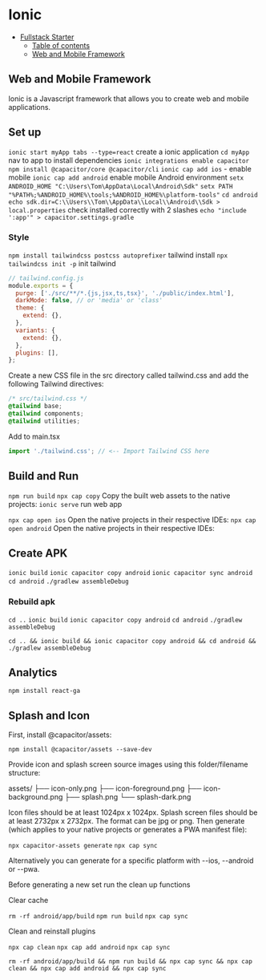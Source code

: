 # Ionic

- [Fullstack Starter](#fullstack-starter)
  - [Table of contents](#table-of-contents)
  - [Web and Mobile Framework](#web-and-mobile-framework)

## Web and Mobile Framework

Ionic is a Javascript framework that allows you to create web and mobile applications.

## Set up

`ionic start myApp tabs --type=react` create a ionic application
`cd myApp` nav to app to install dependencies
`ionic integrations enable capacitor`
`npm install @capacitor/core @capacitor/cli`
`ionic cap add ios` - enable mobile
`ionic cap add android` enable mobile
Android environment
`setx ANDROID_HOME "C:\Users\Tom\AppData\Local\Android\Sdk"`
`setx PATH "%PATH%;%ANDROID_HOME%\tools;%ANDROID_HOME%\platform-tools"`
`cd android`
`echo sdk.dir=C:\\Users\\Tom\\AppData\\Local\\Android\\Sdk > local.properties` check installed correctly with 2 slashes
`echo "include ':app'" > capacitor.settings.gradle`

### Style

`npm install tailwindcss postcss autoprefixer` tailwind install
`npx tailwindcss init -p` init tailwind

```js
// tailwind.config.js
module.exports = {
  purge: ['./src/**/*.{js,jsx,ts,tsx}', './public/index.html'],
  darkMode: false, // or 'media' or 'class'
  theme: {
    extend: {},
  },
  variants: {
    extend: {},
  },
  plugins: [],
};
```

Create a new CSS file in the src directory called tailwind.css and add the following Tailwind directives:

```css
/* src/tailwind.css */
@tailwind base;
@tailwind components;
@tailwind utilities;
```

Add to main.tsx

```js
import './tailwind.css'; // <-- Import Tailwind CSS here
```

## Build and Run

`npm run build`
`npx cap copy` Copy the built web assets to the native projects:
`ionic serve` run web app

`npx cap open ios` Open the native projects in their respective IDEs:
`npx cap open android` Open the native projects in their respective IDEs:

## Create APK

`ionic build`
`ionic capacitor copy android`
`ionic capacitor sync android`
`cd android`
`./gradlew assembleDebug`

### Rebuild apk

`cd ..`
`ionic build`
`ionic capacitor copy android`
`cd android`
`./gradlew assembleDebug`

`cd .. && ionic build && ionic capacitor copy android && cd android && ./gradlew assembleDebug`

## Analytics

`npm install react-ga`

## Splash and Icon

First, install @capacitor/assets:

`npm install @capacitor/assets --save-dev`

Provide icon and splash screen source images using this folder/filename structure:

assets/
├── icon-only.png
├── icon-foreground.png
├── icon-background.png
├── splash.png
└── splash-dark.png

Icon files should be at least 1024px x 1024px.
Splash screen files should be at least 2732px x 2732px.
The format can be jpg or png.
Then generate (which applies to your native projects or generates a PWA manifest file):

`npx capacitor-assets generate`
`npx cap sync`

Alternatively you can generate for a specific platform with --ios, --android or --pwa.

Before generating a new set run the clean up functions

Clear cache

`rm -rf android/app/build`
`npm run build`
`npx cap sync`

Clean and reinstall plugins

`npx cap clean`
`npx cap add android`
`npx cap sync`

`rm -rf android/app/build && npm run build && npx cap sync && npx cap clean && npx cap add android && npx cap sync`
